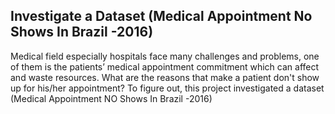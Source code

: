 ## Investigate a Dataset (Medical Appointment No Shows In Brazil -2016)

Medical field especially hospitals face many challenges and problems, one of them is the patients’ medical appointment commitment which can affect and waste resources. What are the reasons that make a patient don't show up for his/her appointment? To figure out, this project investigated a dataset (Medical Appointment NO Shows In Brazil -2016)
